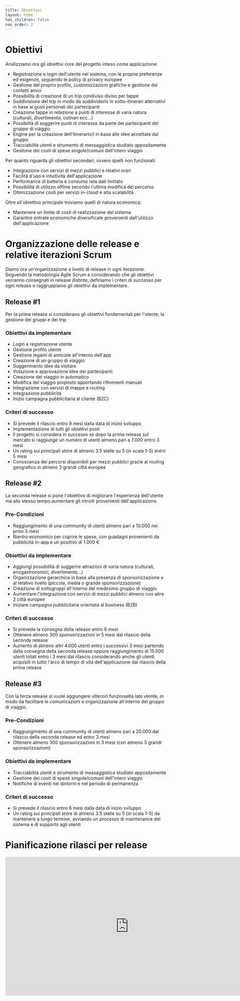 ```yaml
---
title: Obiettivi
layout: home
has_children: false
nav_order: 2
---
```

# Obiettivi
Analizziamo ora gli obiettivi core del progetto inteso come applicazione:
- Registrazione e login dell'utente nel sistema, con le proprie preferenze ed esigenze, seguendo le policy di privacy europee
- Gestione del proprio profilo, customizzazioni grafiche e gestione dei contatti amici
- Possibilità di creazione di un trip condiviso diviso per tappe
- Suddivisione del trip in modo da suddividerlo in sotto-itinerari alternativi in base ai gusti personali dei partecipanti
- Creazione tappe in relazione a punti di interesse di varia natura (culturali, divertimento, culinari ecc...)
- Possibiltà di suggerire punti di interesse da parte dei partecipanti del gruppo di viaggio
- Engine per la creazione dell'itinerario/i in base alle idee accettate dal gruppo
- Tracciabilità utenti e strumento di messaggistica studiato appositamente
- Gesitone dei costi di spese singole/comuni dell'intero viaggio

Per quanto riguarda gli obiettivi secondari, ovvero quelli non funzionali:
- Integrazione con servizi di mezzi pubblici e relativi orari
- Facilità d'uso e intuitività dell'applicazione
- Performance di batteria e consumo rete dati limitato
- Possibilità di utilizzo offline secondo l'ultima modifica del percorso
- Ottimizzazione costi per servizi in-cloud e alta scalabilità

Oltre all'obiettivo principale troviamo quelli di natura economica:
- Mantenere un limite di costi di realizzazione del sistema
- Garantire entrate economiche diversificate provenienti dall'utilizzo dell'applicazione

# Organizzazione delle release e relative iterazioni Scrum
Diamo ora un'organizzazione a livello di release in ogni iterazione. Seguendo la metodologia Agile Scrum e considerando che gli obiettivi verranno consegnati in release distinte, definiamo i criteri di successo per ogni release e raggruppiamo gli obiettivi da implementare.

## Release #1
Per la prima release si considerano gli obiettivi fondamentali per l'utente, la gestione dei gruppi e dei trip.

### Obiettivi da implementare
- Login e registrazione utente
- Gestione profilo utente
- Gestione legami di amicizie all'interno dell'app
- Creazione di un gruppo di viaggio
- Suggerimento idee da visitare
- Votazione e approvazione idee dei partecipanti
- Creazione del viaggio in automatico
- Modifica del viaggio proposto apportando rifinimenti manuali
- Integrazione con servizi di mappe e routing
- Integrazione pubblicità
- Inizio campagna pubblicitaria al cliente (B2C)

### Criteri di successo
- Si prevede il rilascio entro 9 mesi dalla data di inizio sviluppo
- Implementazione di tutti gli obiettivi posti
- Il progetto si considera in successo se dopo la prima release sul mercato si raggiunge un numero di utenti almeno pari a 7.000 entro 3 mesi
- Un rating sui principali store di almeno 3.5 stelle su 5 (in scala 1-5) entro 5 mesi
- Conoscenza dei percorsi disponibili per mezzi pubblici grazie al routing geografico in almeno 3 grandi città europee

## Release #2
La seconda release si pone l'obiettivo di migliorare l'esperienza dell'utente ma allo stesso tempo aumentare gli introiti provenienti dall'applicazione.

### Pre-Condizioni
- Raggiungimento di una community di utenti almeno pari a 10.000 nei primi 3 mesi
- Rientro economico per coprire le spese, con guadagni provenienti da pubblicità in-app e un positivo di 1.000 €

### Obiettivi da implementare
- Aggiungi possibilità di suggerire attrazioni di varia natura (culturali, enogastronomici, divertimento...)
- Organizzazione gerarchica in base alla presenza di sponsorizzazione e al relativo livello (piccola, media o grande sponsorizzazione)
- Creazione di sottogruppi all'interno del medesimo gruppo di viaggio
- Aumentare l'integrazione con servizi di mezzi pubblici almeno con altre 2 città europee
- Iniziare campagna pubblicitaria orientata al business (B2B)

### Criteri di successo
- Si prevede la consegna della release entro 6 mesi
- Ottenere almeno 300 sponsorizzazioni in 5 mesi dal rilascio della seconda release
- Aumento di almeno altri 4.000 utenti entro i successivi 3 mesi partendo dalla consegna della seconda release oppure raggiungimento di 15.000 utenti totali entro i 3 mesi dal rilascio considerando anche gli utenti acquisiti in tutto l'arco di tempo di vita dell'applicazione dal rilascio della prima release

## Release #3
Con la terza release si vuole aggiungere ulteriori funzionalità lato utente, in modo da facilitare le comunicazioni e organizzazione all'interno del gruppo di viaggio.

### Pre-Condizioni
- Raggiungimento di una community di utenti almeno pari a 20.000 dal rilascio della seconda release ed entro 3 mesi
- Ottenere almeno 300 sponsorizzazioni in 3 mesi (con almeno 3 grandi sponsorizzazioni)

### Obiettivi da implementare
- Tracciabilità utenti e strumento di messaggistica studiato appositamente
- Gesitone dei costi di spese singole/comuni dell'intero viaggio
- Notifiche di eventi nei dintorni e nel periodo di permanenza

### Criteri di successo
- Si prevede il rilascio entro 6 mesi dalla data di inizio sviluppo
- Un rating sui principali store di almeno 3.5 stelle su 5 (in scala 1-5) da mantenere a lungo termine, avviando un processo di maintenance del sistema e di supporto agli utenti

# Pianificazione rilasci per release
<iframe width="768" height="432" src="https://miro.com/app/live-embed/uXjVNQiVK_Y=/?moveToViewport=-1761,-1027,3336,1570&embedId=193554444629" frameborder="0" scrolling="no" allow="fullscreen; clipboard-read; clipboard-write" allowfullscreen></iframe>